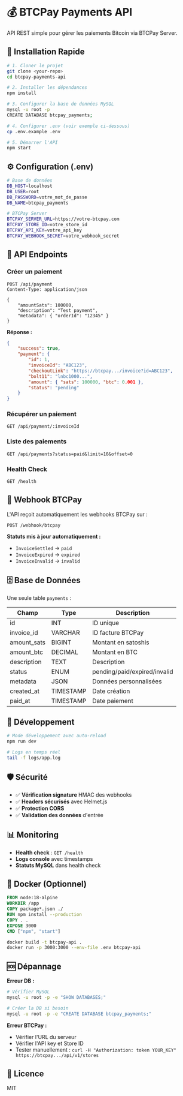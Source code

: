 # 💰 BTCPay Payments API

API REST simple pour gérer les paiements Bitcoin via BTCPay Server.

## 🚀 Installation Rapide

```bash
# 1. Cloner le projet
git clone <your-repo>
cd btcpay-payments-api

# 2. Installer les dépendances
npm install

# 3. Configurer la base de données MySQL
mysql -u root -p
CREATE DATABASE btcpay_payments;

# 4. Configurer .env (voir exemple ci-dessous)
cp .env.example .env

# 5. Démarrer l'API
npm start
```

## ⚙️ Configuration (.env)

```bash
# Base de données
DB_HOST=localhost
DB_USER=root
DB_PASSWORD=votre_mot_de_passe
DB_NAME=btcpay_payments

# BTCPay Server
BTCPAY_SERVER_URL=https://votre-btcpay.com
BTCPAY_STORE_ID=votre_store_id
BTCPAY_API_KEY=votre_api_key
BTCPAY_WEBHOOK_SECRET=votre_webhook_secret
```

## 📡 API Endpoints

### Créer un paiement
```http
POST /api/payment
Content-Type: application/json

{
    "amountSats": 100000,
    "description": "Test payment",
    "metadata": { "orderId": "12345" }
}
```

**Réponse :**
```json
{
    "success": true,
    "payment": {
        "id": 1,
        "invoiceId": "ABC123",
        "checkoutLink": "https://btcpay.../invoice?id=ABC123",
        "bolt11": "lnbc1000...",
        "amount": { "sats": 100000, "btc": 0.001 },
        "status": "pending"
    }
}
```

### Récupérer un paiement
```http
GET /api/payment/:invoiceId
```

### Liste des paiements
```http
GET /api/payments?status=paid&limit=10&offset=0
```

### Health Check
```http
GET /health
```

## 🔔 Webhook BTCPay

L'API reçoit automatiquement les webhooks BTCPay sur :
```
POST /webhook/btcpay
```

**Statuts mis à jour automatiquement :**
- `InvoiceSettled` → `paid`
- `InvoiceExpired` → `expired`
- `InvoiceInvalid` → `invalid`

## 🗄️ Base de Données

Une seule table `payments` :

| Champ | Type | Description |
|-------|------|-------------|
| id | INT | ID unique |
| invoice_id | VARCHAR | ID facture BTCPay |
| amount_sats | BIGINT | Montant en satoshis |
| amount_btc | DECIMAL | Montant en BTC |
| description | TEXT | Description |
| status | ENUM | pending/paid/expired/invalid |
| metadata | JSON | Données personnalisées |
| created_at | TIMESTAMP | Date création |
| paid_at | TIMESTAMP | Date paiement |

## 🔧 Développement

```bash
# Mode développement avec auto-reload
npm run dev

# Logs en temps réel
tail -f logs/app.log
```

## 🛡️ Sécurité

- ✅ **Vérification signature** HMAC des webhooks
- ✅ **Headers sécurisés** avec Helmet.js  
- ✅ **Protection CORS**
- ✅ **Validation des données** d'entrée

## 📊 Monitoring

- **Health check** : `GET /health`
- **Logs console** avec timestamps
- **Statuts MySQL** dans health check

## 🐳 Docker (Optionnel)

```dockerfile
FROM node:18-alpine
WORKDIR /app
COPY package*.json ./
RUN npm install --production
COPY . .
EXPOSE 3000
CMD ["npm", "start"]
```

```bash
docker build -t btcpay-api .
docker run -p 3000:3000 --env-file .env btcpay-api
```

## 🆘 Dépannage

**Erreur DB :**
```bash
# Vérifier MySQL
mysql -u root -p -e "SHOW DATABASES;"

# Créer la DB si besoin
mysql -u root -p -e "CREATE DATABASE btcpay_payments;"
```

**Erreur BTCPay :**
- Vérifier l'URL du serveur
- Vérifier l'API key et Store ID
- Tester manuellement : `curl -H "Authorization: token YOUR_KEY" https://btcpay.../api/v1/stores`

## 📝 Licence

MIT